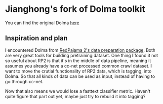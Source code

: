 # Jianghong's fork of Dolma toolkit

You can find the original Dolma [here](https://github.com/allenai/dolma)

## Inspiration and plan

I encountered Dolma from [RedPajama 2's data preparation package](https://github.com/togethercomputer/RedPajama-Data). Both are very great tools for building pretraining dataset. One thing I found it not so useful about RP2 is that it's in the middle of data pipeline, meaning it assumes you already have a cc-net processed common crawl dataset. I want to move the crutial functionality of RP2 data, which is tagging, into Dolma. So that all kinds of data can be used as input, instead of having to go through cc-net.

Now that also means we would lose a fasttext classifier metric. Haven't quite figure that part out yet, maybe just try to rebuild it into tagging?